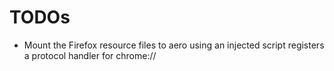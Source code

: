 # TODOs

* Mount the Firefox resource files to aero using an injected script registers a protocol handler for chrome:// 